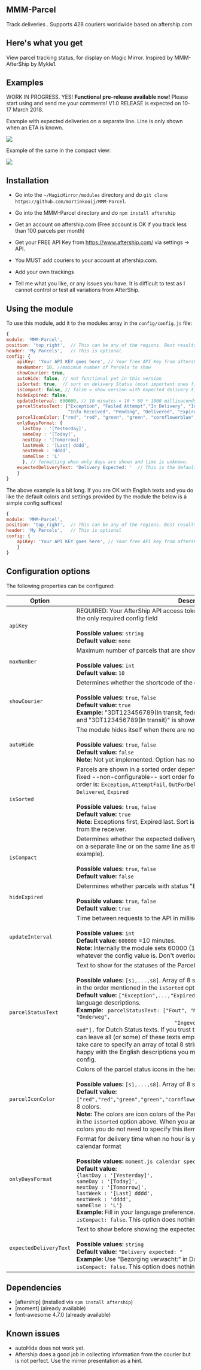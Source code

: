 ## MMM-Parcel

Track deliveries . Supports 428 couriers worldwide based on aftership.com

## Here's what you get

View parcel tracking status, for display on Magic Mirror.
Inspired by MMM-AfterShip by Mykle1.

## Examples

WORK IN PROGRESS. YES! <b>Functional pre-release available now!</b>
Please start using and send me your comments! 
V1.0 RELEASE is expected on 10-17 March 2018. 

Example with expected deliveries on a separate line. Line is only shown when an ETA is known. 

![](pictures/1.png)

Example of the same in the compact view:

![](pictures/2.png)

## Installation

* Go into the `~/MagicMirror/modules` directory and do `git clone https://github.com/martinkooij/MMM-Parcel`.

* Go into the MMM-Parcel directory and do `npm install aftership`

* Get an account on aftership.com (Free account is OK if you track less than 100 parcels per month)

* Get your FREE API Key from https://www.aftership.com/ via settings -> API. 

* You MUST add couriers to your account at aftership.com. 

* Add your own trackings

* Tell me what you like, or any issues you have. It is difficult to test as I cannot control or test all variations from AfterShip. 

## Using the module

To use this module, add it to the modules array in the `config/config.js` file:
````javascript
{
module: 'MMM-Parcel',
position: 'top_right',	// This can be any of the regions. Best results in left or right regions.
header: 'My Parcels',   // This is optional
config: {
	apiKey: 'Your API KEY goes here', // Your free API Key from aftership.com
	maxNumber: 10, //maximum number of Parcels to show
	showCourier: true,
	autoHide: false, // not functional yet in this version
	isSorted: true,  // sort on delivery Status (most important ones first)
	isCompact: false, // false = show version with expected delivery time on a separate line. 
	hideExpired: false,
	updateInterval: 600000, // 10 minutes = 10 * 60 * 1000 milliseconds. 
	parcelStatusText: ["Exception", "Failed Attempt","In Delivery", "In Transit", 
	                   "Info Received", "Pending", "Delivered", "Expired"], // This is the default. Enter your own language text
	parcelIconColor: ["red", "red", "green", "green", "cornflowerblue", "cornflowerblue", "grey", "grey"], // This is the default. Change for other icon colors
	onlyDaysFormat: {
	  lastDay : '[Yesterday]',
	  sameDay : '[Today]',
	  nextDay : '[Tomorrow]',
	  lastWeek : '[Last] dddd',
	  nextWeek : 'dddd',
	  sameElse : 'L'
	  }, // formatting when only days are shown and time is unknown. 
	expectedDeliveryText: 'Delivery Expected: '	 // This is the default. Change infoline text if you want 
	}
}
````

The above example is a bit long. If you are OK with English texts and you do like the default colors and settings provided by the module the below is a simple config suffices!

````javascript
{
module: 'MMM-Parcel',
position: 'top_right',	// This can be any of the regions. Best results in left or right regions.
header: 'My Parcels',   // This is optional
config: {
	apiKey: 'Your API KEY goes here', // Your free API Key from aftership.com
	}
}
````

## Configuration options

The following properties can be configured:


<table width="100%">
	<!-- why, markdown... -->
	<thead>
		<tr>
			<th>Option</th>
			<th width="100%">Description</th>
		</tr>
	<thead>
	<tbody>
		<tr>
			<td><code>apiKey</code></td>
			<td>REQUIRED: Your AfterShip API access token, you can get it via <a href="https://aftership.com">aftership.com</a>. This is the only required config field<br>
				<br><b>Possible values:</b> <code>string</code>
				<br><b>Default value:</b> <code>none</code>
			</td>
		</tr>
		<tr>
			<td><code>maxNumber</code></td>
			<td>Maximum number of parcels that are shown<br>
				<br><b>Possible values:</b> <code>int</code>
				<br><b>Default value:</b> <code>10</code>
			</td>
		</tr>
		</tr>
		<tr>
			<td><code>showCourier</code></td>
			<td> Determines whether  the shortcode of the courier in the Parcel header is shown<br>
				<br><b>Possible values:</b> <code>true</code>, <code>false</code>
				<br><b>Default value:</b> <code>true</code>
				<br><b>Example:</b> "3DT123456789(In transit, fedex)" is shown when <code>showCourier: true</code> 
				and "3DT123456789(In transit)" is shown when <code>showCourier: false</code>
			</td>
		</tr>
		<tr>
			<td><code>autoHide</code></td>
			<td>The module hides itself when there are no parcels found<br>
				<br><b>Possible values:</b> <code>true</code>, <code>false</code> 
				<br><b>Default value:</b> <code>false</code>
				<br><b>Note:</b> Not yet implemented. Option has no effect at this moment
			</td>
		</tr>
				<tr>
			<td><code>isSorted</code></td>
			<td>Parcels are shown in a sorted order depending on status. The module implements a fixed --non-configurable-- sort order 
			    for the parcel statuses from the API. The order is:	<code>Exception</code>, <code>AttemptFail</code>,
			    <code>OutForDelivery</code>, <code>InTransit</code>, <code>InfoReceived</code>, 
				<code>Pending</code>, <code>Delivered</code>, <code>Expired</code><br>
				<br><b>Possible values:</b> <code>true</code>, <code>false</code> 
				<br><b>Default value:</b> <code>true</code>
				<br><b>Note:</b> Exceptions first, Expired last. Sort is according to urgency of action needed from the receiver. 
			</td>
		</tr>
		<tr>
			<td><code>isCompact</code></td>
			<td>Determines whether the expected delivery time (if known for the parcel) is shown on a separate line or on the same line 
			     as the parcel header (see pictures for example). <br>
				<br><b>Possible values:</b> <code>true</code>, <code>false</code> 
				<br><b>Default value:</b> <code>false</code>
			</td>
		</tr>
		<tr>
			<td><code>hideExpired</code></td>
			<td>Determines whether parcels with status "Expired" should be shown.<br>
				<br><b>Possible values:</b> <code>true</code>, <code>false</code> 
				<br><b>Default value:</b> <code>true</code>
			</td>
		</tr>
		<tr>
			<td><code>updateInterval</code></td>
			<td>Time between requests to the API in milliseconds<br>
				<br><b>Possible values:</b> <code>int</code>
				<br><b>Default value:</b> <code>600000</code> =10 minutes.
				<br><b>Note:</b> Internally the module sets 60000 (1 minute) as an absolute lower bound, whatever the config value is. Don't overload the API!
			</td>
		</tr>	
		<tr>
			<td><code>parcelStatusText</code></td>
			<td>Text to show for the statuses of the Parcel<br>
				<br><b>Possible values:</b> <code>[s1,...,s8]</code>. Array of 8 strings defining the names for the statuses in the order mentioned in the
				       <code>isSorted</code> option above. 
				<br><b>Default value:</b> <code>["Exception",...,"Expired"]</code>. English is default. Choose your own language descriptions.
				<br><b>Example:</b> <code> parcelStatusText: ["Fout", "Mislukte bezorging","In bezorging", "Onderweg",
                				"Ingevoerd", "Wachtend", "Afgeleverd", "Te oud"],</code> for Dutch Status texts. If you trust the colored status icons to guide you, 
								you can leave all 
								(or some) of these texts empty by defining empty strings (<code>""</code>). Just take care to specify an array of total 8 strings! 
								Default are English texts, if you are happy with the English descriptions you may leave this item out of your module-config.  
			</td>
		</tr>			
		<tr>
			<td><code>parcelIconColor</code></td>
			<td>Colors of the parcel status icons in the header<br>
				<br><b>Possible values:</b> <code>[s1,...,s8]</code>. Array of 8 strings defining the icon colors. 
				<br><b>Default value:</b> <code>["red","red","green","green","cornflowerblue","cornflowerblue","grey","grey"]</code>. 8 colors.
				<br><b>Note:</b> The colors are icon colors of the Parcel Status in the same order as the texts in the <code>isSorted</code> option above.
				When you are comfortable with the above mentioned colors you do not need to specify this item in the module-config. 
			</td>
		</tr>	
		<tr>
			<td><code>onlyDaysFormat</code></td>
			<td>Format for delivery time when no hour is yet known for the Parcel. In moment.js calendar format<br>
				<br><b>Possible values:</b> <code>moment.js calendar specification</code>
				<br><b>Default value:</b> 
				<br><code>{lastDay : '[Yesterday]',</code>
				<br> <code>sameDay : '[Today]',</code>
				<br> <code>nextDay : '[Tomorrow]',</code>
				<br> <code>lastWeek : '[Last] dddd',</code>
				<br> <code>nextWeek : 'dddd',</code>
				<br> <code>sameElse : 'L'}</code>
				<br><b>Example:</b> Fill in your language preference. English is default. Only relevant when <code>isCompact: false</code>. 
				 This option does nothing when <code>isCompact: true</code>. 
			</td>
		</tr>
		<tr>
			<td><code>expectedDeliveryText</code></td>
			<td>Text to show before showing the expected delivery date<br>
				<br><b>Possible values:</b> <code>string</code>
				<br><b>Default value:</b> <code>"Delivery expected: "</code>
				<br><b>Example:</b> Use "Bezorging verwacht:" in Dutch for example. Only relevant when <code>isCompact: false</code>. 
				 This option does nothing when <code>isCompact: true</code>. 
			</td>
	</tbody>
</table>

## Dependencies
- [aftership] (installed via `npm install aftership`)
- [moment] (already available)
- font-awesome 4.7.0 (already available)

## Known issues
- autoHide does not work yet. 
- Aftership does a good job in collecting  information from the courier but is not perfect. Use the mirror presentation as a hint.

